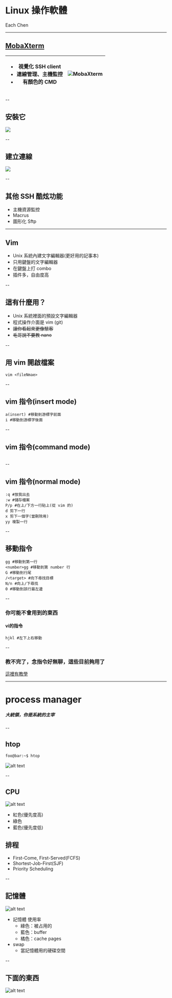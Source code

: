 <!-- @format -->
<!-- .slide:class="r-fit-text" -->
# Linux 操作軟體

Each Chen


<!-- .slide:data-transition="fade-in slide-out" -->
---

## [MobaXterm](https:#mobaxterm.mobatek.net/download.html)

| <ul><li>視覺化 SSH client</li><li>連線管理、主機監控</li><li>有顏色的 CMD</li></ul> | ![MobaXterm](/slides/img/LinuxApplication/mobaxterm.jpg) <!-- .element: height="200px" -->|
|:---:|:-:|


--

## 安裝它 
<img class="r-stretch" src="/slides/img/LinuxApplication/installMobaxterm.jpg" />


--


## 建立連線
<img class="r-stretch" src="/slides/img/LinuxApplication/linkStart.png" />




--

## 其他 SSH 酷炫功能
- 主機資源監控
- Macrus
- 圖形化 Sftp





---

## Vim
- Unix 系統內建文字編輯器(更好用的記事本)
- 只用鍵盤的文字編輯器
- 在鍵盤上打 combo
- 插件多，自由度高



--

## 這有什麼用？
- Unix 系統裡面的預設文字編輯器
- 程式操作介面是 vim (git)
- ~~讓你看起來更像駭客~~
- ~~毛哥說不要教 nano~~



--

## 用 vim 開啟檔案
```
vim <fileNmae>
```



--

##  vim 指令(insert mode)
```
a(insert) #移動到游標字前面
i #移動到游標字後面
```



--

## vim 指令(command mode)
```

```


--

##  vim 指令(normal mode)
```
:q #放我出去
:w #儲存檔案
P/p #在上/下方一行貼上(從 vim 的)
d 剪下一行
x 剪下一個字(當刪除用)
yy 複製一行
```



--

## 移動指令
```
gg #移動到第一行
<number>gg #移動到第 number 行
G #移動到行尾
/<target> #向下尋找目標
N/n #向上/下尋找
0 #移動到該行最左邊
```



--

### 你可能不會用到的東西
#### vi的指令

```
hjkl #左下上右移動
``` 


--

### 教不完了，念指令好無聊，這些目前夠用了
[這裡有教學](https://yannesposito.com/Scratch/en/blog/Learn-Vim-Progressively/)

---
<!-- .slide: data-background-image="/slides/img/LinuxApplication/boss.jpg" data-background-opacity="0.4" data-auto-animate -->
# process manager
##### 大統領，你是系統的主宰

--

## htop
```bat
foo@bar:~$ htop
```
![alt text](/slides/img/LinuxApplication/htopFull.png)
<!-- .slide:class="r-stretch" -->

--

## CPU
![alt text](/slides/img/LinuxApplication/htopDevice.png)
- 紅色(優先度高)
- 綠色
- 藍色(優先度低)

## 排程
- First-Come, First-Served(FCFS)
- Shortest-Job-First(SJF)
- Priority Scheduling

--
## 記憶體

![alt text](/slides/img/LinuxApplication/htopDevice.png)
- 記憶體 使用率
    - 綠色：被占用的
    - 藍色：buffer
    - 橘色：cache pages
- swap
    - 當記憶體用的硬碟空間

--

## 下面的東西

![alt text](/slides/img/LinuxApplication/htopProcess.png)